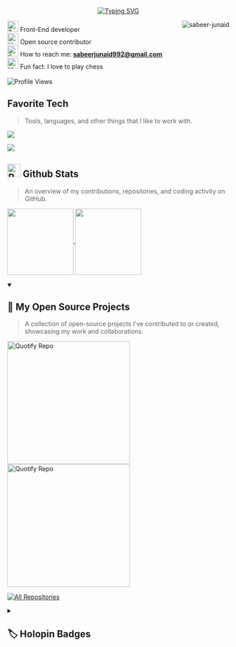 <p align="center">
<a href="https://git.io/typing-svg"><img src="https://readme-typing-svg.demolab.com?font=Fira+Code&pause=500&size=30&color=F5E1C0&center=true&vCenter=true&width=440&lines=Hello%2C+There!+%F0%9F%91%8B;This+is+Sabeer+Junaid...;Nice+to+meet+you!" alt="Typing SVG" /></a>
</p>

<a href="#macropower-title">
  <img src="https://raw.githubusercontent.com/Sabeer-Junaid/github-stats-transparent/refs/heads/output/generated/overview.svg" alt="sabeer-junaid" align="right" />
</a>


<img src="https://raw.githubusercontent.com/Tarikul-Islam-Anik/Animated-Fluent-Emojis/master/Emojis/People/Technologist.png" alt="Technologist" width="25" height="25" /> Front-End developer<br>
<img src="https://raw.githubusercontent.com/Tarikul-Islam-Anik/Animated-Fluent-Emojis/master/Emojis/Hand%20gestures/Handshake.png" alt="Handshake" width="25" height="25"/>
Open source contributor<br>
<img src="https://raw.githubusercontent.com/Tarikul-Islam-Anik/Animated-Fluent-Emojis/master/Emojis/Objects/E-Mail.png" alt="E-Mail" width="25" height="25" /> How to reach me: **sabeerjunaid992@gmail.com** <br>
<img src="https://raw.githubusercontent.com/Tarikul-Islam-Anik/Animated-Fluent-Emojis/master/Emojis/Travel%20and%20places/High%20Voltage.png" alt="High Voltage" width="25" height="25" /> Fun fact: I love to play chess<br>
<br>
<img src="https://komarev.com/ghpvc/?username=Sabeer-Junaid&style=plastic&color=ffffff&label=Profile+Views&color=%23000000" alt="Profile Views">


<!-- TECH SECTION -->
     
<h2 align="left" id="sabeer-junaid">Favorite Tech</h2>

> Tools, languages, and other things that I like to work with.

 <p align=left>
 <a href="">
    <img src="https://skillicons.dev/icons?i=cs,dotnet,javascript,mysql,html,css,bootstrap" />
  </a>
 </p>

  <a href="">
    <img src="https://skillicons.dev/icons?i=vscode,github,visualstudio,sublime,replit,netlify,stackoverflow" />
  </a>

  <!-- GITHUB STATS SECTIONN -->

<h2 align="left" id="sabeer-junaid"><img src= "https://raw.githubusercontent.com/Tarikul-Islam-Anik/Animated-Fluent-Emojis/master/Emojis/Travel%20and%20places/Rocket.png" alt="Rocket" width="30" height="30" /> Github Stats</h2>

> An overview of my contributions, repositories, and coding activity on GitHub.


<p align = left>

<a href="https://github.com/anuraghazra/github-readme-stats">
  <img height=150 align="center" src="https://github-readme-stats.vercel.app/api?username=sabeer-junaid&theme=moltack" />
</a>
<a href="https://github.com/anuraghazra/convoychat">
  <img height=150 align="center" src="https://github-readme-stats.vercel.app/api/top-langs?username=sabeer-junaid&layout=compact&langs_count=8&card_width=320&theme=moltack" />
</a>


<!-- MY OPEN SOURCE PROJECT SECTION -->
<details open> 
  <summary><h2>📘 My Open Source Projects</h2></summary>
	
  > A collection of open-source projects I've contributed to or created, showcasing my work and collaborations.

  <p align="left">
	  
   <a href="https://github.com/Sabeer-Junaid/quotify"><img width="278" src="https://github-readme-stats.vercel.app/api/pin/?username=sabeer-junaid&repo=quotify&theme=moltack" alt="Quotify Repo"></a>
   <a href="https://github.com/Sabeer-Junaid/linknest"><img width="278" src="https://github-readme-stats.vercel.app/api/pin/?username=sabeer-junaid&repo=linknest&theme=moltack" alt="Quotify Repo"></a>
   
  </p>

  <a href="https://github.com/sabeer-junaid?tab=repositories&sort=stargazers"><img alt="All Repositories" title="All Repositories" src="https://custom-icon-badges.demolab.com/badge/-Click%20Here%20For%20All%20My%20Repos-1F222E?style=for-the-badge&logoColor=white&logo=repo"/></a></details>

<!-- HOLOPINS SECTION -->

<details> 
  <summary><h2>🏷️ Holopin Badges</h2></summary>

  > Digital badges I've earned for achievements, contributions, and participation in various tech communities and events

  <p><a href="https://holopin.io/@sabeerjunaid"><img src="https://holopin.me/sabeerjunaid" alt="@sabeerjunaid1&#39;s Holopin board"></a></p>
</details>
